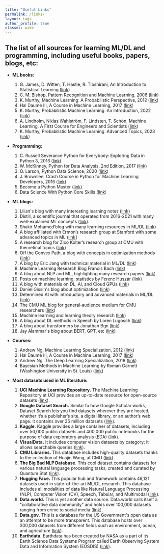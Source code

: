 ```yaml
---
title: "Useful Links"
permalink: /links/
layout: tags
author_profile: true
classes: wide
---
```


## The list of all sources for learning ML/DL and programming, including  useful books, papers, blogs, etc:

* **ML books:**
    1. G. James, D. Witten, T. Hastie, R. Tibshirani, An Introduction to Statistical Learning ([link](https://www.statlearning.com/))
    2. C. M. Bishop, Pattern Recognition and Machine Learning, 2006 ([link](https://www.microsoft.com/en-us/research/uploads/prod/2006/01/Bishop-Pattern-Recognition-and-Machine-Learning-2006.pdf))
    3. K. Murthy, Machine Learning: A Probabilistic Perspective, 2012 ([link](https://probml.github.io/pml-book/book0.html))
    4. Hal Daumé III, A Course in Machine Learning, 2017 ([link](http://ciml.info/))
    5. K. Murthy, Probabilistic Machine Learning: An Introduction, 2022 ([link](https://probml.github.io/pml-book/book1.html))
    6. A. Lindholm, Niklas Wahlström, F. Lindsten, T. Schön, Machine Learning, A First Course for Engineers and Scientists ([link](http://smlbook.org/book/sml-book-draft-latest.pdf))
    7. K. Murthy, Probabilistic Machine Learning: Advanced Topics, 2023 ([link](https://probml.github.io/pml-book/book2.html))

* **Programming:**
    1. C. Russell Severance Python for Everybody: Exploring Data in Python 3, 2016 ([link](http://do1.dr-chuck.com/pythonlearn/EN_us/pythonlearn.pdf))
    2. W. McKinney, Python for Data Analysis, 2nd Edition, 2017 ([link](https://www.oreilly.com/library/view/python-for-data/9781491957653/))
    3. Q. Larson, Python Data Science, 2020 ([link](https://www.freecodecamp.org/news/python-data-science-course-matplotlib-pandas-numpy/))
    4. J. Brownlee, Crash Course in Python for Machine Learning Developers, 2016 ([link](https://machinelearningmastery.com/crash-course-python-machine-learning-developers/))
    5. Become a Python Master ([link](https://programiz.pro/learn/master-python?ref=cp))
    6. Data Science With Python Core Skills ([link](https://realpython.com/learning-paths/data-science-python-core-skills/))

* **ML blogs:**
    1. Lilian's blog with many interesting learning notes ([link](https://lilianweng.github.io/lil-log/))
    2. Distill, a scientific journal that operated from 2016-2021 with many well-explained ML concepts ([link](https://distill.pub/)).
    3. Shakir Mohamed'blog with many learning resources in ML/DL ([link](http://blog.shakirm.com/))
    4. A blog affiliated with Ermon’s research group at Stanford with some advanced topics in ML ([link](https://ermongroup.github.io/blog/flow-gan/)]
    5. A research blog for Zico Kolter’s research group at CMU with theoretical topics ([link](https://locuslab.github.io/))
    6. Off the Convex Path, a blog with concepts in optimization methods ([link](https://www.offconvex.org/))
    7. A blog by Eric Jang with technical material in ML/DL ([link](https://blog.evjang.com/2018/01/nf1.html))
    8. Machine Learning Research Blog Francis Bach ([link](https://francisbach.com/))
    9. A blog about NLP and ML, highlighting many research papers ([link](https://ruder.io/))
    10. Posts on machine learning, statistics by Ferenc Huszár ([link](https://www.inference.vc/))
    11. A blog with materials on DL, AI, and Cloud GPUs ([link](https://blog.floydhub.com/attention-mechanism/))
    12. Daniel Gissin's blog about optimization ([link](https://dsgissin.github.io/blog/))
    13. Determined AI with introductory and advanced materials in ML/DL ([link](https://www.determined.ai/blog))
    14. The CMU ML blog for general-audience medium for CMU researchers ([link](https://blog.ml.cmu.edu/#))
    15. Machine learning and learning theory research ([link](https://hunch.net/?cat=6))
    17. A blog about DL methods in Speech by Loren Lugosch ([link](https://lorenlugosch.github.io/posts/2020/11/transducer/))
    18. A blog about transformers by Jonathan Bgn ([link](https://jonathanbgn.com/2021/06/29/illustrated-wav2vec.html))
    19. Jay Alammar's blog about BERT, GPT, etc ([link](https://jalammar.github.io/about/))

* **Courses:**
  1. Andrew Ng, Machine Learning Specialization, 2012 ([link](https://www.deeplearning.ai/courses/machine-learning-specialization/))
  2. Hal Daumé III, A Course in Machine Learning, 2017 ([link](http://ciml.info/))
  3. Andrew Ng, The Deep Learning Specialization, 2018 ([link](https://www.deeplearning.ai/courses/deep-learning-specialization/))
  4. Bayesian Methods in Machine Learning by Roman Garnett (Washington University in St. Louis) ([link](https://www.cse.wustl.edu/~garnett/cse515t/spring_2017/))

* **Most datasets used in ML literature:**
  1. **UCI Machine Learning Repository.** The Machine Learning Repository at UCI provides an up-to-date resource for open-source datasets ([link](https://archive.ics.uci.edu/)).
  2. **Google Dataset Search.** Similar to how Google Scholar works, Dataset Search lets you find datasets wherever they are hosted, whether it’s a publisher’s site, a digital library, or an author’s web page. It contains over 25 million datasets ([link](https://datasetsearch.research.google.com/)).
  3. **Kaggle.** Kaggle provides a large container of datasets, including over 50,000 public datasets and 400,000 public notebooks for the purpose of data exploratory  analysis (EDA) ([link](https://www.kaggle.com/)).
  4. **VisualData.** It includes computer vision datasets by category; it allows searchable queries ([link](https://visualdata.io/discovery)).
  5. **CMU Libraries.** This database includes high-quality datasets thanks to the collection of Huajin Wang, at CMU ([link](https://guides.library.cmu.edu/machine-learning/datasets)).
  6. **The Big Bad NLP Database.** This cool dataset contains datasets for various natural language processing tasks, created and curated by Quantum Stat ([link](https://index.quantumstat.com/)).
  7. **Hugging Face.** This popular hub and framework contains 46,121 datasets used in state-of-the-art ML/DL research. This database includes all modalities of data like Natural Language Processing (NLP), Computer Vision (CV), Speech, Tabular, and Multimodal ([link](https://huggingface.co/datasets)).
  8. **Data.world.** This is yet another data source. Data.world calls itself a "collaborative data community" and holds over 100,000 datasets ranging from crime to social media ([link](http://data.world/search?q=type%3Adataset&type=resources)).
  9. **Data.gov.** This is a database for the US Government's open data as an attempt to be more transparent. This database hosts over 300,000 datasets from different fields such as environment, ocean, and agriculture ([link](http://catalog.data.gov/dataset)).
  10. **Earthdata.** Earthdata has been created by NASA as a part of its Earth Science Data Systems Program called Earth Observing System Data and Information System (EOSDIS) ([link](http://search.earthdata.nasa.gov/search)).
